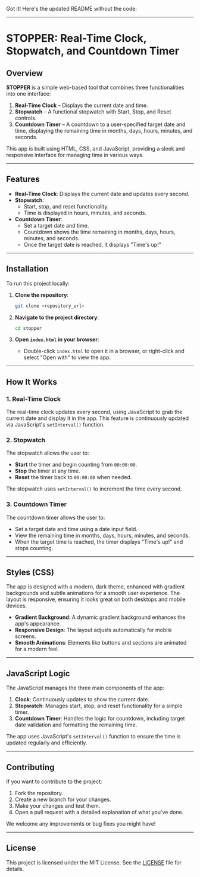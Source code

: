 Got it! Here's the updated README without the code:

---

# STOPPER: Real-Time Clock, Stopwatch, and Countdown Timer

## Overview

**STOPPER** is a simple web-based tool that combines three functionalities into one interface:

1. **Real-Time Clock** – Displays the current date and time.
2. **Stopwatch** – A functional stopwatch with Start, Stop, and Reset controls.
3. **Countdown Timer** – A countdown to a user-specified target date and time, displaying the remaining time in months, days, hours, minutes, and seconds.

This app is built using HTML, CSS, and JavaScript, providing a sleek and responsive interface for managing time in various ways.

---

## Features

- **Real-Time Clock**: Displays the current date and updates every second.
- **Stopwatch**:
  - Start, stop, and reset functionality.
  - Time is displayed in hours, minutes, and seconds.
- **Countdown Timer**:
  - Set a target date and time.
  - Countdown shows the time remaining in months, days, hours, minutes, and seconds.
  - Once the target date is reached, it displays "Time's up!"

---

## Installation

To run this project locally:

1. **Clone the repository**:
   ```bash
   git clone <repository_url>
   ```

2. **Navigate to the project directory**:
   ```bash
   cd stopper
   ```

3. **Open `index.html` in your browser**:
   - Double-click `index.html` to open it in a browser, or right-click and select "Open with" to view the app.

---

## How It Works

### 1. Real-Time Clock

The real-time clock updates every second, using JavaScript to grab the current date and display it in the app. This feature is continuously updated via JavaScript's `setInterval()` function.

### 2. Stopwatch

The stopwatch allows the user to:
- **Start** the timer and begin counting from `00:00:00`.
- **Stop** the timer at any time.
- **Reset** the timer back to `00:00:00` when needed.

The stopwatch uses `setInterval()` to increment the time every second.

### 3. Countdown Timer

The countdown timer allows the user to:
- Set a target date and time using a date input field.
- View the remaining time in months, days, hours, minutes, and seconds.
- When the target time is reached, the timer displays "Time's up!" and stops counting.

---

## Styles (CSS)

The app is designed with a modern, dark theme, enhanced with gradient backgrounds and subtle animations for a smooth user experience. The layout is responsive, ensuring it looks great on both desktops and mobile devices.

- **Gradient Background**: A dynamic gradient background enhances the app's appearance.
- **Responsive Design**: The layout adjusts automatically for mobile screens.
- **Smooth Animations**: Elements like buttons and sections are animated for a modern feel.

---

## JavaScript Logic

The JavaScript manages the three main components of the app:
1. **Clock**: Continuously updates to show the current date.
2. **Stopwatch**: Manages start, stop, and reset functionality for a simple timer.
3. **Countdown Timer**: Handles the logic for countdown, including target date validation and formatting the remaining time.

The app uses JavaScript's `setInterval()` function to ensure the time is updated regularly and efficiently.

---

## Contributing

If you want to contribute to the project:

1. Fork the repository.
2. Create a new branch for your changes.
3. Make your changes and test them.
4. Open a pull request with a detailed explanation of what you've done.

We welcome any improvements or bug fixes you might have!

---

## License

This project is licensed under the MIT License. See the [LICENSE](LICENSE) file for details.
